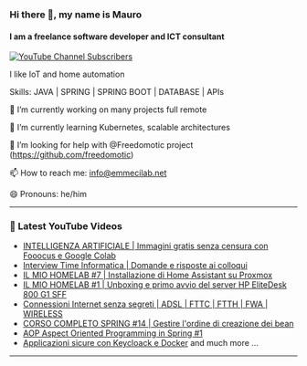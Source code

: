 ### Hi there 👋, my name is Mauro 
#### I am a freelance software developer and ICT consultant

[![YouTube Channel Subscribers](https://img.shields.io/youtube/channel/subscribers/UCwTjA-PulR8QrL6C2tiBrDg?label=SUBSCRIBE-EmmeCiLab&style=plastic)](https://www.youtube.com/c/emmecilab?sub_confirmation=1)

I like IoT and home automation

Skills: JAVA | SPRING | SPRING BOOT | DATABASE | APIs

🔭 I’m currently working on many projects full remote

🌱 I’m currently learning Kubernetes, scalable architectures 

🤔 I’m looking for help with @Freedomotic project (https://github.com/freedomotic) 

📫 How to reach me: info@emmecilab.net 

😄 Pronouns: he/him 


---

### 🎥 Latest YouTube Videos

<!-- YOUTUBE:START -->

- [INTELLIGENZA ARTIFICIALE | Immagini gratis senza censura con Fooocus e Google Colab](https://youtu.be/P8IZyB4VKd8)
- [Interview Time Informatica | Domande e risposte ai colloqui](https://www.youtube.com/playlist?list=PLCbSCJEIR6Co_sQhv5iRZvAVh604af-G7)
- [IL MIO HOMELAB #7 | Installazione di Home Assistant su Proxmox](https://youtu.be/y8I7DmjaOL0)
- [IL MIO HOMELAB #1 | Unboxing e primo avvio del server HP EliteDesk 800 G1 SFF](https://youtu.be/VnjoQesWtQo)
- [Connessioni Internet senza segreti | ADSL | FTTC | FTTH | FWA | WIRELESS](https://youtu.be/o5q0dHLrQg0)
- [CORSO COMPLETO SPRING #14 | Gestire l'ordine di creazione dei bean](https://youtu.be/puaOQq2TcJA)
- [AOP Aspect Oriented Programming in Spring #1](https://youtu.be/8OKC3c6ryKg)
- [Applicazioni sicure con Keycloack e Docker](https://youtu.be/2_nnPboQd5w)
and much more ...

<!-- YOUTUBE:END -->

---
  

